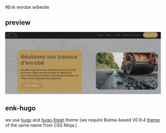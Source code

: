 #Enk enrobe wibesite

## preview

![image](preview.png)

## enk-hugo

we use [hugo](https://gohugo.io/) and [hugo-fresh](https://github.com/StefMa/hugo-fresh) theme (we require Bulma-based V0.9.4 [theme](./enk-hugo/themes/README.md) of the same name from CSS Ninja.)
